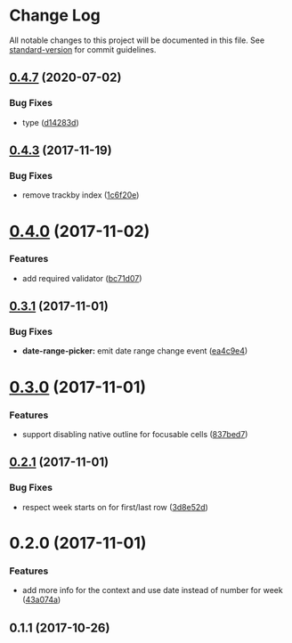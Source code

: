 # Change Log

All notable changes to this project will be documented in this file. See [standard-version](https://github.com/conventional-changelog/standard-version) for commit guidelines.

<a name="0.4.7"></a>
## [0.4.7](https://github.com/lazarljubenovic/yahtee-date-picker/compare/v0.4.3...v0.4.7) (2020-07-02)


### Bug Fixes

* type ([d14283d](https://github.com/lazarljubenovic/yahtee-date-picker/commit/d14283d))



<a name="0.4.3"></a>
## [0.4.3](https://github.com/lazarljubenovic/yahtee-date-picker/compare/v0.4.0...v0.4.3) (2017-11-19)


### Bug Fixes

* remove trackby index ([1c6f20e](https://github.com/lazarljubenovic/yahtee-date-picker/commit/1c6f20e))



<a name="0.4.0"></a>
# [0.4.0](https://github.com/lazarljubenovic/yahtee-date-picker/compare/v0.3.1...v0.4.0) (2017-11-02)


### Features

* add required validator ([bc71d07](https://github.com/lazarljubenovic/yahtee-date-picker/commit/bc71d07))



<a name="0.3.1"></a>
## [0.3.1](https://github.com/lazarljubenovic/yahtee-date-picker/compare/v0.3.0...v0.3.1) (2017-11-01)


### Bug Fixes

* **date-range-picker:** emit date range change event ([ea4c9e4](https://github.com/lazarljubenovic/yahtee-date-picker/commit/ea4c9e4))



<a name="0.3.0"></a>
# [0.3.0](https://github.com/lazarljubenovic/yahtee-date-picker/compare/v0.2.1...v0.3.0) (2017-11-01)


### Features

* support disabling native outline for focusable cells ([837bed7](https://github.com/lazarljubenovic/yahtee-date-picker/commit/837bed7))



<a name="0.2.1"></a>
## [0.2.1](https://github.com/lazarljubenovic/yahtee-date-picker/compare/v0.2.0...v0.2.1) (2017-11-01)


### Bug Fixes

* respect week starts on for first/last row ([3d8e52d](https://github.com/lazarljubenovic/yahtee-date-picker/commit/3d8e52d))



<a name="0.2.0"></a>
# 0.2.0 (2017-11-01)


### Features

* add more info for the context and use date instead of number for week ([43a074a](https://github.com/lazarljubenovic/yahtee-date-picker/commit/43a074a))



<a name="0.1.1"></a>
## 0.1.1 (2017-10-26)
